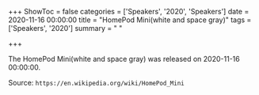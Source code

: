 +++
ShowToc = false
categories = ['Speakers', '2020', 'Speakers']
date = 2020-11-16 00:00:00
title = "HomePod Mini(white and space gray)"
tags = ['Speakers', '2020']
summary = " "

+++

The HomePod Mini(white and space gray) was released on 2020-11-16 00:00:00.

Source: `https://en.wikipedia.org/wiki/HomePod_Mini`


